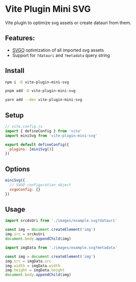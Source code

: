 # Vite Plugin Mini SVG

Vite plugin to optimize svg assets or create datauri from them.

## Features:

- [SVGO](https://github.com/svg/svgo) optimization of all imported svg assets
- Support for `?datauri` and `?metadata` query string

## Install

```bash
npm i -D vite-plugin-mini-svg
```

```bash
pnpm add -D vite-plugin-mini-svg
```

```bash
yarn add --dev vite-plugin-mini-svg
```

## Setup

```js
// vite.config.js
import { defineConfig } from 'vite'
import miniSvg from 'vite-plugin-mini-svg'

export default defineConfig({
  plugins: [miniSvg()]
})
```

## Options

```js
miniSvg({
  // SVGO configuration object
  svgoConfig: {}
})
```

## Usage

```js
import srcAsUri from './images/example.svg?datauri'

const img = document.createElement('img')
img.src = srcAsUri
document.body.appendChild(img)
```

```js
import imgData from './images/example.svg?metadata'

const img = document.createElement('img')
img.src = imgData.src
img.width = imgData.width
img.height = imgData.height
document.body.appendChild(img)
```
